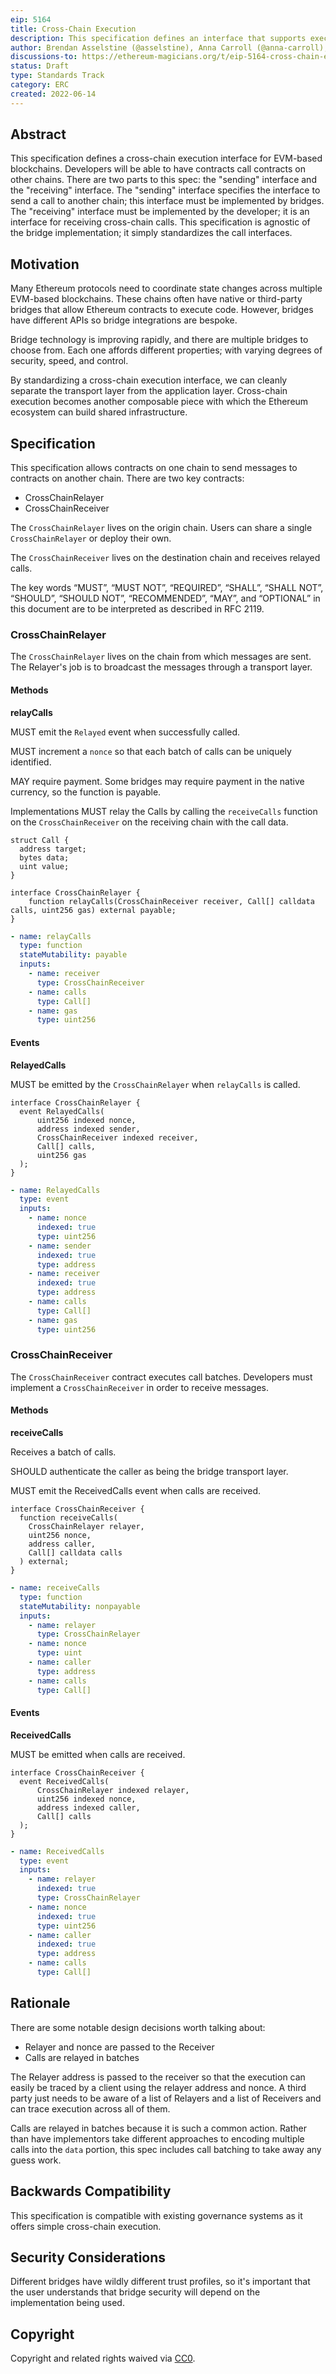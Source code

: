 ```yaml
---
eip: 5164
title: Cross-Chain Execution
description: This specification defines an interface that supports execution across EVM networks.
author: Brendan Asselstine (@asselstine), Anna Carroll (@anna-carroll), Hadrien Croubois (@Amxx), Nam Chu Hoai (@nambrot), Georgios (@geogons), Theo Gonella (@mintcloud), Rafael Solari (@rsolari), Auryn Macmillan (@auryn-macmillan), Nathan Ginnever (@nginnever)
discussions-to: https://ethereum-magicians.org/t/eip-5164-cross-chain-execution/9658
status: Draft
type: Standards Track
category: ERC
created: 2022-06-14
---
```


## Abstract

This specification defines a cross-chain execution interface for EVM-based blockchains. Developers will be able to have contracts call contracts on other chains. There are two parts to this spec: the "sending" interface and the "receiving" interface. The "sending" interface specifies the interface to send a call to another chain; this interface must be implemented by bridges. The "receiving" interface must be implemented by the developer; it is an interface for receiving cross-chain calls. This specification is agnostic of the bridge implementation; it simply standardizes the call interfaces.

## Motivation

Many Ethereum protocols need to coordinate state changes across multiple EVM-based blockchains. These chains often have native or third-party bridges that allow Ethereum contracts to execute code. However, bridges have different APIs so bridge integrations are bespoke.

Bridge technology is improving rapidly, and there are multiple bridges to choose from. Each one affords different properties; with varying degrees of security, speed, and control.

By standardizing a cross-chain execution interface, we can cleanly separate the transport layer from the application layer. Cross-chain execution becomes another composable piece with which the Ethereum ecosystem can build shared infrastructure.

## Specification

This specification allows contracts on one chain to send messages to contracts on another chain. There are two key contracts:

- CrossChainRelayer
- CrossChainReceiver

The `CrossChainRelayer` lives on the origin chain. Users can share a single `CrossChainRelayer` or deploy their own.

The `CrossChainReceiver` lives on the destination chain and receives relayed calls.

The key words “MUST”, “MUST NOT”, “REQUIRED”, “SHALL”, “SHALL NOT”, “SHOULD”, “SHOULD NOT”, “RECOMMENDED”, “MAY”, and “OPTIONAL” in this document are to be interpreted as described in RFC 2119.

### CrossChainRelayer

The `CrossChainRelayer` lives on the chain from which messages are sent. The Relayer's job is to broadcast the messages through a transport layer.

#### Methods

**relayCalls**

MUST emit the `Relayed` event when successfully called.

MUST increment a `nonce` so that each batch of calls can be uniquely identified.

MAY require payment. Some bridges may require payment in the native currency, so the function is payable.

Implementations MUST relay the Calls by calling the `receiveCalls` function on the `CrossChainReceiver` on the receiving chain with the call data.

```solidity
struct Call {
  address target;
  bytes data;
  uint value;
}

interface CrossChainRelayer {
    function relayCalls(CrossChainReceiver receiver, Call[] calldata calls, uint256 gas) external payable;
}
```

```yaml
- name: relayCalls
  type: function
  stateMutability: payable
  inputs: 
    - name: receiver
      type: CrossChainReceiver
    - name: calls
      type: Call[]
    - name: gas
      type: uint256
```

#### Events

**RelayedCalls**

MUST be emitted by the `CrossChainRelayer` when `relayCalls` is called.

```solidity
interface CrossChainRelayer {
  event RelayedCalls(
      uint256 indexed nonce,
      address indexed sender,
      CrossChainReceiver indexed receiver,
      Call[] calls,
      uint256 gas
  );
}
```

```yaml
- name: RelayedCalls
  type: event
  inputs:
    - name: nonce
      indexed: true
      type: uint256
    - name: sender
      indexed: true
      type: address
    - name: receiver
      indexed: true
      type: address
    - name: calls
      type: Call[]
    - name: gas
      type: uint256
```

### CrossChainReceiver

The `CrossChainReceiver` contract executes call batches. Developers must implement a `CrossChainReceiver` in order to receive messages.

#### Methods

**receiveCalls**

Receives a batch of calls.

SHOULD authenticate the caller as being the bridge transport layer.

MUST emit the ReceivedCalls event when calls are received.

```solidity
interface CrossChainReceiver {
  function receiveCalls(
    CrossChainRelayer relayer,
    uint256 nonce,
    address caller,
    Call[] calldata calls
  ) external;
}
```

```yaml
- name: receiveCalls
  type: function
  stateMutability: nonpayable
  inputs:
    - name: relayer
      type: CrossChainRelayer
    - name: nonce
      type: uint
    - name: caller
      type: address
    - name: calls
      type: Call[]
```

#### Events

**ReceivedCalls**

MUST be emitted when calls are received.

```solidity
interface CrossChainReceiver {
  event ReceivedCalls(
      CrossChainRelayer indexed relayer,
      uint256 indexed nonce,
      address indexed caller,
      Call[] calls
  );
}
```

```yaml
- name: ReceivedCalls
  type: event
  inputs:
    - name: relayer
      indexed: true
      type: CrossChainRelayer
    - name: nonce
      indexed: true
      type: uint256
    - name: caller
      indexed: true
      type: address
    - name: calls
      type: Call[]
```

## Rationale

There are some notable design decisions worth talking about:

- Relayer and nonce are passed to the Receiver
- Calls are relayed in batches

The Relayer address is passed to the receiver so that the execution can easily be traced by a client using the relayer address and nonce. A third party just needs to be aware of a list of Relayers and a list of Receivers and can trace execution across all of them.

Calls are relayed in batches because it is such a common action. Rather than have implementors take different approaches to encoding multiple calls into the `data` portion, this spec includes call batching to take away any guess work.

## Backwards Compatibility

This specification is compatible with existing governance systems as it offers simple cross-chain execution.

## Security Considerations

Different bridges have wildly different trust profiles, so it's important that the user understands that bridge security will depend on the implementation being used.

## Copyright

Copyright and related rights waived via [CC0](../LICENSE.md).
